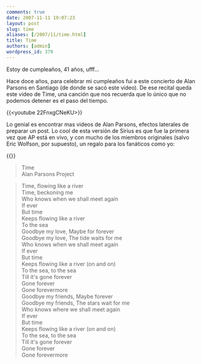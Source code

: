 ```yaml
---
comments: true
date: 2007-11-11 19:07:23
layout: post
slug: time
aliases: [/2007/11/time.html]
title: Time
authors: [admin]
wordpress_id: 379
---
```

Estoy de cumpleaños, 41 años, ufff...

Hace doce años, para celebrar mi cumpleaños fui a este concierto de Alan Parsons en Santiago (de donde se sacó este video). De ese recital queda este video de Time, una canción que nos recuerda que lo único que no podemos detener es el paso del tiempo.

{{<youtube 22FnxgCNeKU>}}  


Lo genial es encontrar mas videos de Alan Parsons, efectos laterales de preparar un post. Lo cool de esta versión de Sirius es que fue la primera vez que AP está en vivo, y con mucho de los miembros originales (salvo Eric Wolfson, por supuesto), un regalo para los fanáticos como yo:

  
{{<youtube JnDqz3QMiuQ>}}


> Time  
Alan Parsons Project

> Time, flowing like a river  
Time, beckoning me  
Who knows when we shall meet again  
If ever  
But time  
Keeps flowing like a river  
To the sea  
Goodbye my love, Maybe for forever  
Goodbye my love, The tide waits for me  
Who knows when we shall meet again  
If ever  
But time  
Keeps flowing like a river (on and on)  
To the sea, to the sea  
Till it's gone forever  
Gone forever  
Gone forevermore  
Goodbye my friends, Maybe forever  
Goodbye my friends, The stars wait for me  
Who knows where we shall meet again  
If ever  
But time  
Keeps flowing like a river (on and on)  
To the sea, to the sea  
Till it's gone forever  
Gone forever  
Gone forevermore



